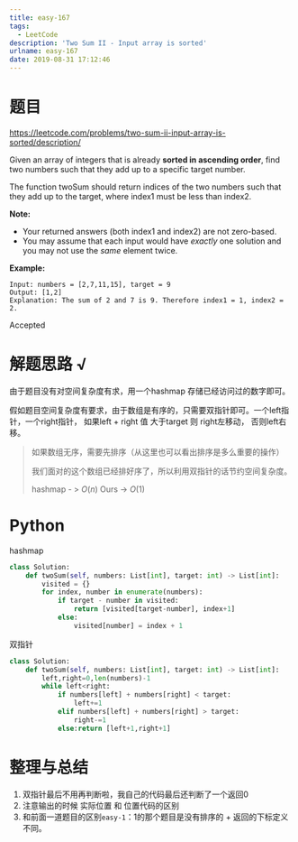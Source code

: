 ```yaml
---
title: easy-167
tags:
  - LeetCode
description: 'Two Sum II - Input array is sorted'
urlname: easy-167
date: 2019-08-31 17:12:46
---
```


# 题目

https://leetcode.com/problems/two-sum-ii-input-array-is-sorted/description/

Given an array of integers that is already **sorted in ascending order**, find two numbers such that they add up to a specific target number.

The function twoSum should return indices of the two numbers such that they add up to the target, where index1 must be less than index2.

**Note:**

- Your returned answers (both index1 and index2) are not zero-based.
- You may assume that each input would have *exactly* one solution and you may not use the *same* element twice.

**Example:**

```
Input: numbers = [2,7,11,15], target = 9
Output: [1,2]
Explanation: The sum of 2 and 7 is 9. Therefore index1 = 1, index2 = 2.
```

Accepted

# 解题思路 √

由于题目没有对空间复杂度有求，用一个hashmap 存储已经访问过的数字即可。

假如题目空间复杂度有要求，由于数组是有序的，只需要双指针即可。一个left指针，一个right指针， 如果left + right 值 大于target 则 right左移动， 否则left右移。

> 如果数组无序，需要先排序（从这里也可以看出排序是多么重要的操作）
>
> 我们面对的这个数组已经排好序了，所以利用双指针的话节约空间复杂度。
>
> hashmap - > $O(n)$    Ours -> $O(1)$

# Python

hashmap

```python
class Solution:
    def twoSum(self, numbers: List[int], target: int) -> List[int]:
        visited = {}
        for index, number in enumerate(numbers):
            if target - number in visited:
                return [visited[target-number], index+1]
            else:
                visited[number] = index + 1
```

双指针

```python
class Solution:
    def twoSum(self, numbers: List[int], target: int) -> List[int]:
        left,right=0,len(numbers)-1
        while left<right:
            if numbers[left] + numbers[right] < target:
                left+=1
            elif numbers[left] + numbers[right] > target:
                right-=1
            else:return [left+1,right+1]
```



# 整理与总结

1. 双指针最后不用再判断啦，我自己的代码最后还判断了一个返回0
2. 注意输出的时候 实际位置 和 位置代码的区别
3. 和前面一道题目的区别`easy-1`：1的那个题目是没有排序的 + 返回的下标定义不同。

